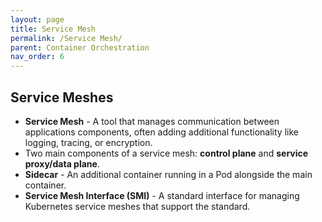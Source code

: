 ```yaml
---
layout: page
title: Service Mesh
permalink: /Service Mesh/
parent: Container Orchestration
nav_order: 6
---
```


## Service Meshes

- **Service Mesh** - A tool that manages communication between applications components, often adding additional functionality like logging, tracing, or encryption.
- Two main components of a service mesh: **control plane** and **service proxy/data plane**.
- **Sidecar** - An additional container running in a Pod alongside the main container.
- **Service Mesh Interface (SMI)** - A standard interface for managing Kubernetes service meshes that support the standard.
